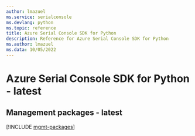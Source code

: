 ```yaml
---
author: lmazuel
ms.service: serialconsole
ms.devlang: python
ms.topic: reference
title: Azure Serial Console SDK for Python
description: Reference for Azure Serial Console SDK for Python
ms.author: lmazuel
ms.data: 10/05/2022
---
```

# Azure Serial Console SDK for Python - latest

## Management packages - latest
[!INCLUDE [mgmt-packages](serial-console-mgmt-index.md)]